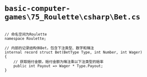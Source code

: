 # `basic-computer-games\75_Roulette\csharp\Bet.cs`

```

// 命名空间为Roulette
namespace Roulette;

// 内部的记录结构体Bet，包含下注类型、数字和赌注
internal record struct Bet(BetType Type, int Number, int Wager)
{
    // 获取赔付金额，赔付金额为赌注乘以下注类型的赔率
    public int Payout => Wager * Type.Payout;
}

```